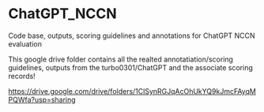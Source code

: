 # ChatGPT_NCCN
Code base, outputs, scoring guidelines and annotations for ChatGPT NCCN evaluation

This google drive folder contains all the realted annotatiation/scoring guidelines, outputs from the turbo0301/ChatGPT and the associate scoring records!

https://drive.google.com/drive/folders/1ClSynRGJqAcOhUkYQ9kJmcFAyqMPQWfa?usp=sharing
